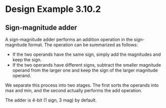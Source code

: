 # Design Example 3.10.2

## Sign-magnitude adder

A sign-magnitude adder performs an addition operation in the sign-magnitude format. The operation can be summarized as follows:
- If the two operands have the same sign, simply add the magnitudes and keep the sign.
- If the two operands have different signs, subtract the smaller magnitude operand from the larger one and keep the sign of the larger magnitude operand.

We separate this process into two stages. The first sorts the operands into max and min, and the second actually performs the add operation.

The adder is 4-bit (1 sign, 3 mag) by default.